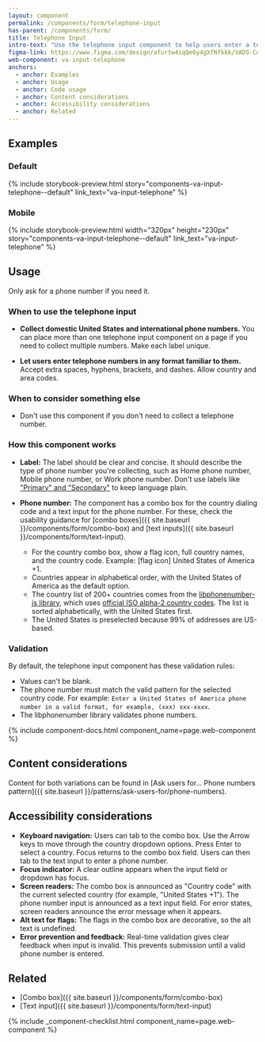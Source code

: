 ```yaml
---
layout: component
permalink: /components/form/telephone-input
has-parent: /components/form/
title: Telephone Input
intro-text: "Use the telephone input component to help users enter a telephone number."
figma-link: https://www.figma.com/design/afurtw4iqQe6y4gXfNfkkk/VADS-Component-Library?node-id=31366-83
web-component: va-input-telephone
anchors:
  - anchor: Examples
  - anchor: Usage
  - anchor: Code usage
  - anchor: Content considerations
  - anchor: Accessibility considerations
  - anchor: Related
---
```


## Examples
### Default
{% include storybook-preview.html story="components-va-input-telephone--default" link_text="va-input-telephone" %}

### Mobile
{% include storybook-preview.html  width="320px" height="230px" story="components-va-input-telephone--default" link_text="va-input-telephone" %}

## Usage

Only ask for a phone number if you need it.

### When to use the telephone input
* **Collect domestic United States and international phone numbers.** You can place more than one telephone input component on a page if you need to collect multiple numbers. Make each label unique.

* **Let users enter telephone numbers in any format familiar to them.** Accept extra spaces, hyphens, brackets, and dashes. Allow country and area codes.


### When to consider something else
* Don't use this component if you don't need to collect a telephone number.

### How this component works

* **Label:** The label should be clear and concise. It should describe the type of phone number you're collecting, such as Home phone number, Mobile phone number, or Work phone number. Don't use labels like ["Primary" and "Secondary"](https://design.va.gov/patterns/ask-users-for/phone-numbers#content-considerations) to keep language plain.

* **Phone number:** The component has a combo box for the country dialing code and a text input for the phone number. For these, check the usability guidance for [combo boxes]({{ site.baseurl }}/components/form/combo-box) and [text inputs]({{ site.baseurl }}/components/form/text-input).
  * For the country combo box, show a flag icon, full country names, and the country code. Example: [flag icon] United States of America +1.
  * Countries appear in alphabetical order, with the United States of America as the default option.
  * The country list of 200+ countries comes from the [libphonenumber-js library](https://www.npmjs.com/package/libphonenumber-js?activeTab=readme), which uses [official ISO alpha-2 country codes](https://en.wikipedia.org/wiki/ISO_3166-1_alpha-2#Officially_assigned_code_elements). The list is sorted alphabetically, with the United States first.
  * The United States is preselected because 99% of addresses are US-based.

### Validation
By default, the telephone input component has these validation rules:
- Values can't be blank.
- The phone number must match the valid pattern for the selected country code. For example: `Enter a United States of America phone number in a valid format, for example, (xxx) xxx-xxxx`.
- The libphonenumber library validates phone numbers.

{% include component-docs.html component_name=page.web-component %}


## Content considerations
Content for both variations can be found in [Ask users for... Phone numbers pattern]({{ site.baseurl }}/patterns/ask-users-for/phone-numbers).

## Accessibility considerations

* **Keyboard navigation:** Users can tab to the combo box. Use the Arrow keys to move through the country dropdown options. Press Enter to select a country. Focus returns to the combo box field. Users can then tab to the text input to enter a phone number.
* **Focus indicator:** A clear outline appears when the input field or dropdown has focus.
* **Screen readers:** The combo box is announced as "Country code" with the current selected country (for example, "United States +1"). The phone number input is announced as a text input field. For error states, screen readers announce the error message when it appears.
* **Alt text for flags:** The flags in the combo box are decorative, so the alt text is undefined.
* **Error prevention and feedback:** Real-time validation gives clear feedback when input is invalid. This prevents submission until a valid phone number is entered.


## Related
* [Combo box]({{ site.baseurl }}/components/form/combo-box)
* [Text input]({{ site.baseurl }}/components/form/text-input)

{% include _component-checklist.html component_name=page.web-component %}
